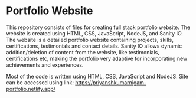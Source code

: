 # Portfolio Website
This repository consists of files for creating full stack portfolio website. The website is created using HTML, CSS, JavaScript, NodeJS, and Sanity IO. The website is a detailed portfolio website containing projects, skills, certifications, testimonials and contact details. Sanity IO allows dynamic addition/deletion of content from the website, like testimonials, certifications etc, making the portfolio very adaptive for incorporating new achievements and experiences.

Most of the code is written using HTML, CSS, JavaScript and NodeJS. Site can be accessed using link: https://priyanshkumarnigam-portfolio.netlify.app/
